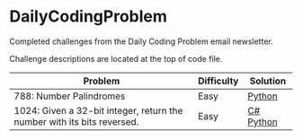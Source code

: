 # DailyCodingProblem
Completed challenges from the Daily Coding Problem email newsletter.

Challenge descriptions are located at the top of code file.

| Problem | Difficulty | Solution |      
|---------|------------|----------|
788: Number Palindromes | Easy | [Python](./Python/788.py) 
1024: Given a 32-bit integer, return the number with its bits reversed. | Easy | [C#](./C%23/1024.cs) [Python](./Python/1024.py) 
